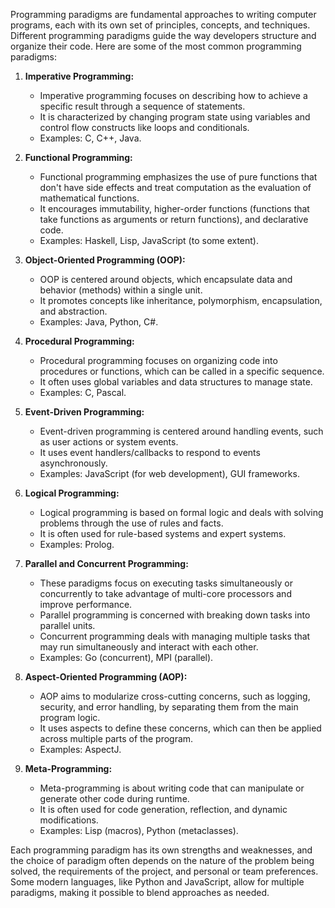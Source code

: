 Programming paradigms are fundamental approaches to writing computer programs, each with its own set of principles, concepts, and techniques. Different programming paradigms guide the way developers structure and organize their code. Here are some of the most common programming paradigms:

1. **Imperative Programming:**
   - Imperative programming focuses on describing how to achieve a specific result through a sequence of statements.
   - It is characterized by changing program state using variables and control flow constructs like loops and conditionals.
   - Examples: C, C++, Java.

2. **Functional Programming:**
   - Functional programming emphasizes the use of pure functions that don't have side effects and treat computation as the evaluation of mathematical functions.
   - It encourages immutability, higher-order functions (functions that take functions as arguments or return functions), and declarative code.
   - Examples: Haskell, Lisp, JavaScript (to some extent).

3. **Object-Oriented Programming (OOP):**
   - OOP is centered around objects, which encapsulate data and behavior (methods) within a single unit.
   - It promotes concepts like inheritance, polymorphism, encapsulation, and abstraction.
   - Examples: Java, Python, C#.

4. **Procedural Programming:**
   - Procedural programming focuses on organizing code into procedures or functions, which can be called in a specific sequence.
   - It often uses global variables and data structures to manage state.
   - Examples: C, Pascal.

5. **Event-Driven Programming:**
   - Event-driven programming is centered around handling events, such as user actions or system events.
   - It uses event handlers/callbacks to respond to events asynchronously.
   - Examples: JavaScript (for web development), GUI frameworks.

6. **Logical Programming:**
   - Logical programming is based on formal logic and deals with solving problems through the use of rules and facts.
   - It is often used for rule-based systems and expert systems.
   - Examples: Prolog.

7. **Parallel and Concurrent Programming:**
   - These paradigms focus on executing tasks simultaneously or concurrently to take advantage of multi-core processors and improve performance.
   - Parallel programming is concerned with breaking down tasks into parallel units.
   - Concurrent programming deals with managing multiple tasks that may run simultaneously and interact with each other.
   - Examples: Go (concurrent), MPI (parallel).

8. **Aspect-Oriented Programming (AOP):**
   - AOP aims to modularize cross-cutting concerns, such as logging, security, and error handling, by separating them from the main program logic.
   - It uses aspects to define these concerns, which can then be applied across multiple parts of the program.
   - Examples: AspectJ.

9. **Meta-Programming:**
   - Meta-programming is about writing code that can manipulate or generate other code during runtime.
   - It is often used for code generation, reflection, and dynamic modifications.
   - Examples: Lisp (macros), Python (metaclasses).

Each programming paradigm has its own strengths and weaknesses, and the choice of paradigm often depends on the nature of the problem being solved, the requirements of the project, and personal or team preferences. Some modern languages, like Python and JavaScript, allow for multiple paradigms, making it possible to blend approaches as needed.